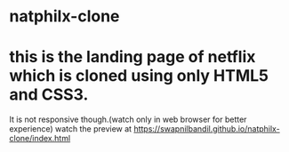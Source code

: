 # natphilx-clone
# this is the landing page of netflix which is cloned using only HTML5 and CSS3.
It is not responsive though.(watch only in web browser for better experience)
watch the preview at https://swapnilbandil.github.io/natphilx-clone/index.html
